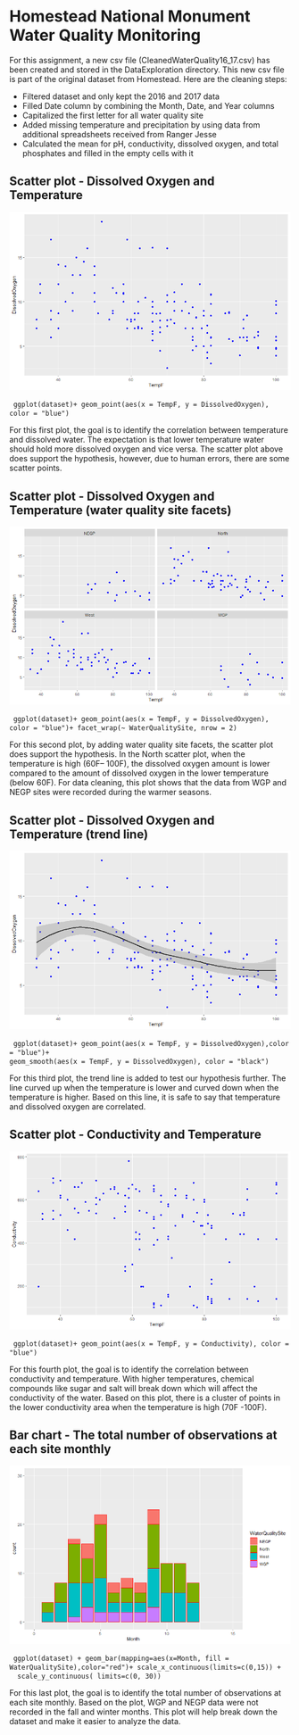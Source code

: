 # Homestead National Monument Water Quality Monitoring
For this assignment, a new csv file (CleanedWaterQuality16_17.csv) has been created and stored in the DataExploration directory. This new csv file is part of the original dataset from Homestead. Here are the cleaning steps:
  - Filtered dataset and only kept the 2016 and 2017 data
  - Filled Date column by combining the Month, Date, and Year columns
  - Capitalized the first letter for all water quality site
  - Added missing temperature and precipitation by using data from additional spreadsheets received from Ranger Jesse
  - Calculated the mean for pH, conductivity, dissolved oxygen, and total phosphates and filled in the empty cells with it

## Scatter plot - Dissolved Oxygen and Temperature
![Plot1](https://github.com/anhha09/ISQA8086/blob/master/DataExploration/Rplot_ScatterPlot_DOvsF.png)
<pre><code> ggplot(dataset)+ geom_point(aes(x = TempF, y = DissolvedOxygen), color = "blue")</code></pre>  
For this first plot, the goal is to identify the correlation between temperature and dissolved water. The expectation is that lower temperature water should hold more dissolved oxygen and vice versa. The scatter plot above does support the hypothesis, however, due to human errors, there are some scatter points.

## Scatter plot - Dissolved Oxygen and Temperature (water quality site facets)
![Plot2](https://github.com/anhha09/ISQA8086/blob/master/DataExploration/Rplot_ScatterPlotFacetSite_DOvsF.png)
<pre><code> ggplot(dataset)+ geom_point(aes(x = TempF, y = DissolvedOxygen), color = "blue")+ facet_wrap(~ WaterQualitySite, nrow = 2)</code></pre>  
For this second plot, by adding water quality site facets, the scatter plot does support the hypothesis. In the North scatter plot, when the temperature is high (60F– 100F), the dissolved oxygen amount is lower compared to the amount of dissolved oxygen in the lower temperature (below 60F). For data cleaning, this plot shows that the data from WGP and NEGP sites were recorded during the warmer seasons.

## Scatter plot - Dissolved Oxygen and Temperature (trend line)
![Plot3](https://github.com/anhha09/ISQA8086/blob/master/DataExploration/Rplot_ScatterPlotTrendLine_DOvsF.png)
<pre><code> ggplot(dataset)+ geom_point(aes(x = TempF, y = DissolvedOxygen),color = "blue")+ 
geom_smooth(aes(x = TempF, y = DissolvedOxygen), color = "black")</code></pre>
For this third plot, the trend line is added to test our hypothesis further. The line curved up when the temperature is lower and curved down when the temperature is higher. Based on this line, it is safe to say that temperature and dissolved oxygen are correlated.

## Scatter plot - Conductivity and Temperature
![Plot4](https://github.com/anhha09/ISQA8086/blob/master/DataExploration/Rplot_ScatterPlot_ConductivityVsF.png)
<pre><code> ggplot(dataset)+ geom_point(aes(x = TempF, y = Conductivity), color = "blue")</code></pre>
For this fourth plot, the goal is to identify the correlation between conductivity and temperature. With higher temperatures, chemical compounds like sugar and salt will break down which will affect the conductivity of the water. Based on this plot, there is a cluster of points in the lower conductivity area when the temperature is high (70F -100F).

## Bar chart - The total number of observations at each site monthly
![Plot5](https://github.com/anhha09/ISQA8086/blob/master/DataExploration/Rplot_BarGraph_Observation_Month_Site.png)
<pre><code> ggplot(dataset) + geom_bar(mapping=aes(x=Month, fill = WaterQualitySite),color="red")+ scale_x_continuous(limits=c(0,15)) +
  scale_y_continuous( limits=c(0, 30))</code></pre>
For this last plot, the goal is to identify the total number of observations at each site monthly. Based on the plot, WGP and NEGP data were not recorded in the fall and winter months. This plot will help break down the dataset and make it easier to analyze the data.
